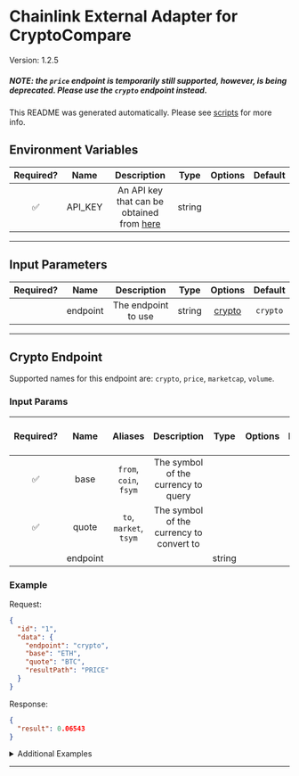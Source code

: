 # Chainlink External Adapter for CryptoCompare

Version: 1.2.5

##### NOTE: the `price` endpoint is temporarily still supported, however, is being deprecated. Please use the `crypto` endpoint instead.

This README was generated automatically. Please see [scripts](../../scripts) for more info.

## Environment Variables

| Required? |  Name   |                                      Description                                       |  Type  | Options | Default |
| :-------: | :-----: | :------------------------------------------------------------------------------------: | :----: | :-----: | :-----: |
|    ✅     | API_KEY | An API key that can be obtained from [here](https://min-api.cryptocompare.com/pricing) | string |         |         |

---

## Input Parameters

| Required? |   Name   |     Description     |  Type  |          Options           | Default  |
| :-------: | :------: | :-----------------: | :----: | :------------------------: | :------: |
|           | endpoint | The endpoint to use | string | [crypto](#crypto-endpoint) | `crypto` |

---

## Crypto Endpoint

Supported names for this endpoint are: `crypto`, `price`, `marketcap`, `volume`.

### Input Params

| Required? |   Name   |        Aliases         |               Description                |  Type  | Options | Default | Depends On | Not Valid With |
| :-------: | :------: | :--------------------: | :--------------------------------------: | :----: | :-----: | :-----: | :--------: | :------------: |
|    ✅     |   base   | `from`, `coin`, `fsym` |   The symbol of the currency to query    |        |         |         |            |                |
|    ✅     |  quote   | `to`, `market`, `tsym` | The symbol of the currency to convert to |        |         |         |            |                |
|           | endpoint |                        |                                          | string |         |         |            |                |

### Example

Request:

```json
{
  "id": "1",
  "data": {
    "endpoint": "crypto",
    "base": "ETH",
    "quote": "BTC",
    "resultPath": "PRICE"
  }
}
```

Response:

```json
{
  "result": 0.06543
}
```

<details>
<summary>Additional Examples</summary>

Request:

```json
{
  "id": "1",
  "data": {
    "endpoint": "marketcap",
    "base": "ETH",
    "quote": "BTC",
    "resultPath": "MKTCAP"
  }
}
```

Response:

```json
{
  "result": 7694679.153236445
}
```

Request:

```json
{
  "id": "1",
  "data": {
    "endpoint": "volume",
    "base": "ETH",
    "quote": "BTC",
    "resultPath": "VOLUME24HOURTO"
  }
}
```

Response:

```json
{
  "result": 12999.111610148046
}
```

</details>

---
